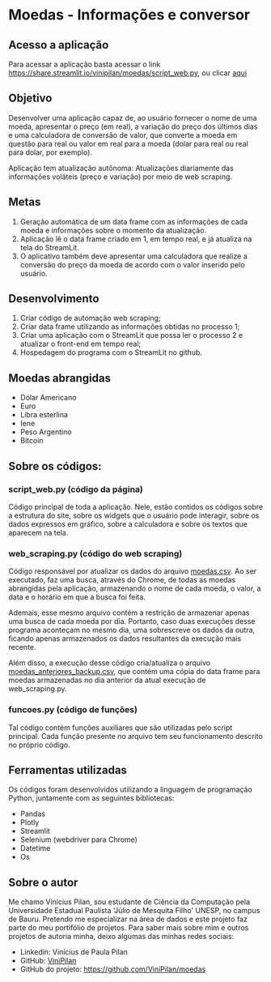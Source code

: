 # Moedas - Informações e conversor

## Acesso a aplicação
Para acessar a aplicação basta acessar o link https://share.streamlit.io/vinipilan/moedas/script_web.py, ou clicar [aqui](https://share.streamlit.io/vinipilan/moedas/script_web.py)

## Objetivo
Desenvolver uma aplicação capaz de, ao usuário fornecer o nome de uma moeda, apresentar o preço (em real), a variação do preço dos últimos dias e uma calculadora de conversão de valor, que converte a moeda em questão para real ou valor em real para a moeda (dolar para real ou real para dolar, por exemplo).

Aplicação tem atualização autônoma: Atualizações diariamente das informações voláteis (preço e variação) por meio de web scraping.

## Metas
1. Geração automática de um data frame com as informações de cada moeda e informações sobre o momento da atualização.
2. Aplicação lê o data frame criado em 1, em tempo real, e já atualiza na tela do StreamLit.
3. O aplicativo também deve apresentar uma calculadora que realize a conversão do preço da moeda de acordo com o valor inserido pelo usuário.

## Desenvolvimento
1. Criar código de automação web scraping;
2. Criar data frame utilizando as informações obtidas no processo 1;
3. Criar uma aplicação com o StreamLit que possa ler o processo 2 e atualizar o front-end em tempo real;
4. Hospedagem do programa com o StreamLit no github.

## Moedas abrangidas
- Dólar Americano
- Euro
- Libra esterlina
- Iene
- Peso Argentino
- Bitcoin


## Sobre os códigos:
### script_web.py (código da página)
Código principal de toda a aplicação. Nele, estão contidos os códigos sobre a estrutura do site, sobre os widgets que o usuário pode interagir, sobre os dados expressos em gráfico, sobre a calculadora e sobre os textos que aparecem na tela.

### web_scraping.py (código do web scraping)
Código responsável por atualizar os dados do arquivo [moedas.csv](https://github.com/ViniPilan/moedas/blob/master/moedas.csv). Ao ser executado, faz uma busca, através do Chrome, de todas as moedas abrangidas pela aplicação, armazenando o nome de cada moeda, o valor, a data e o horário em que a busca foi feita. 

Ademais, esse mesmo arquivo contém a restrição de armazenar apenas uma busca de cada moeda por dia. Portanto, caso duas execuções desse programa aconteçam no mesmo dia, uma sobrescreve os dados da outra, ficando apenas armazenados os dados resultantes da execução mais recente.

Além disso, a execução desse código cria/atualiza o arquivo [moedas_anteriores_backup.csv](https://github.com/ViniPilan/moedas/blob/master/moedas_anteriores_backup.csv), que contém uma cópia do data frame para moedas armazenadas no dia anterior da atual execução de web_scraping.py. 

### funcoes.py (código de funções)
Tal código contém funções auxiliares que são utilizadas pelo script principal. Cada função presente no arquivo tem seu funcionamento descrito no próprio código.

## Ferramentas utilizadas
Os códigos foram desenvolvidos utilizando a linguagem de programação Python, juntamente com as seguintes bibliotecas:

- Pandas
- Plotly
- Streamlit
- Selenium (webdriver para Chrome)
- Datetime
- Os

## Sobre o autor
Me chamo Vinícius Pilan, sou estudante de Ciência da Computação pela Universidade Estadual Paulista 'Júlio de Mesquita Filho' UNESP, no campus de Bauru. Pretendo me especializar na área de dados e este projeto faz parte do meu portifólio de projetos. Para saber mais sobre mim e outros projetos de autoria minha, deixo algumas das minhas redes sociais:

- Linkedin: Vinícius de Paula Pilan
- GitHub: [ViniPilan](https://github.com/ViniPilan)
- GitHub do projeto: https://github.com/ViniPilan/moedas
